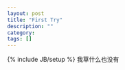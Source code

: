 ```yaml
---
layout: post
title: "First Try"
description: ""
category: 
tags: []
---
```

{% include JB/setup %}
我草什么也没有